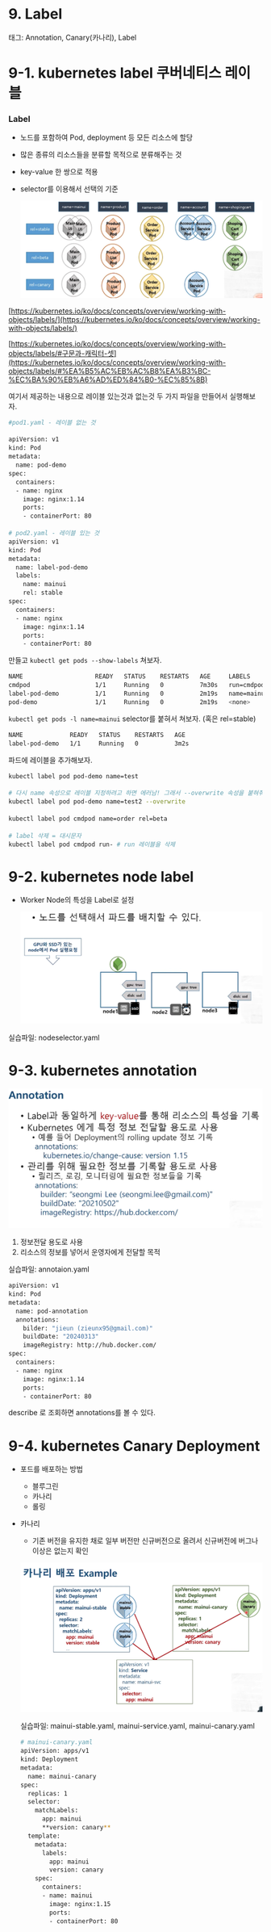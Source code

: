 # 9. Label

태그: Annotation, Canary(카나리), Label

# **9-1. kubernetes label 쿠버네티스 레이블**

### Label

- 노드를 포함하여 Pod, deployment 등 모든 리소스에 할당
- 많은 종류의 리소스들을 분류할 목적으로 분류해주는 것
- key-value 한 쌍으로 적용
- selector를 이용해서 선택의 기준
    
    ![스크린샷 2024-03-13 오후 10.20.11.png](images/9/1.png)
    

[https://kubernetes.io/ko/docs/concepts/overview/working-with-objects/labels/](https://kubernetes.io/ko/docs/concepts/overview/working-with-objects/labels/)

[https://kubernetes.io/ko/docs/concepts/overview/working-with-objects/labels/#구문과-캐릭터-셋](https://kubernetes.io/ko/docs/concepts/overview/working-with-objects/labels/#%EA%B5%AC%EB%AC%B8%EA%B3%BC-%EC%BA%90%EB%A6%AD%ED%84%B0-%EC%85%8B)

여기서 제공하는 내용으로 레이블 있는것과 없는것 두 가지 파일을 만들어서 실행해보자.

```bash
#pod1.yaml - 레이블 없는 것

apiVersion: v1
kind: Pod
metadata:
  name: pod-demo
spec:
  containers:
  - name: nginx
    image: nginx:1.14
    ports:
    - containerPort: 80

# pod2.yaml - 레이블 있는 것
apiVersion: v1
kind: Pod
metadata:
  name: label-pod-demo
  labels:
    name: mainui
    rel: stable
spec:
  containers:
  - name: nginx
    image: nginx:1.14
    ports:
    - containerPort: 80
```

만들고 `kubectl get pods --show-labels` 쳐보자.

```bash
NAME                    READY   STATUS    RESTARTS   AGE     LABELS
cmdpod                  1/1     Running   0          7m30s   run=cmdpod
label-pod-demo          1/1     Running   0          2m19s   name=mainui,rel=stable
pod-demo                1/1     Running   0          2m19s   <none>
```

`kubectl get pods -l name=mainui` selector를 붙혀서 쳐보자. (혹은 rel=stable)

```bash
NAME             READY   STATUS    RESTARTS   AGE
label-pod-demo   1/1     Running   0          3m2s
```

파드에 레이블을 추가해보자.

```bash
kubectl label pod pod-demo name=test

# 다시 name 속성으로 레이블 지정하려고 하면 에러남! 그래서 --overwrite 속성을 붙혀줘야한다.
kubectl label pod pod-demo name=test2 --overwrite

kubectl label pod cmdpod name=order rel=beta

# label 삭제 = 대시문자
kubectl label pod cmdpod run- # run 레이블을 삭제
```

# **9-2. kubernetes node label**

- Worker Node의 특성을 Label로 설정
    
    ![스크린샷 2024-03-13 오후 10.55.24.png](images/9/2.png)
    

실습파일: nodeselector.yaml

# **9-3. kubernetes annotation**

![스크린샷 2024-03-13 오후 11.03.15.png](images/9/3.png)

1. 정보전달 용도로 사용
2. 리소스의 정보를 넣어서 운영자에게 전달할 목적

실습파일: annotaion.yaml

```bash
apiVersion: v1
kind: Pod
metadata:
  name: pod-annotation
  annotations:
    bilder: "jieun (zieunx95@gmail.com)"
    buildDate: "20240313"
    imageRegistry: http://hub.docker.com/
spec:
  containers:
  - name: nginx
    image: nginx:1.14
    ports:
    - containerPort: 80
```

describe 로 조회하면 annotations를 볼 수 있다.

# **9-4. kubernetes Canary Deployment**

- 포드를 배포하는 방법
    - 블루그린
    - 카나리
    - 롤링
- 카나리
    - 기존 버전을 유지한 채로 일부 버전만 신규버전으로 올려서 신규버전에 버그나 이상은 없는지 확인
    
    ![스크린샷 2024-03-13 오후 11.12.37.png](images/9/4.png)
    
    실습파일: mainui-stable.yaml, mainui-service.yaml, mainui-canary.yaml
    
    ```bash
    # mainui-canary.yaml
    apiVersion: apps/v1
    kind: Deployment
    metadata:
      name: mainui-canary
    spec:
      replicas: 1
      selector:
        matchLabels:
          app: mainui
          **version: canary**
      template:
        metadata:
          labels:
            app: mainui
            version: canary
        spec:
          containers:
          - name: mainui
            image: nginx:1.15
            ports:
            - containerPort: 80
    ```